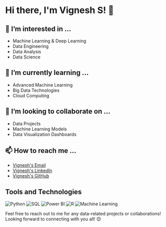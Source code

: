 # Hi there, I'm Vignesh S! 👋

## 👀 I’m interested in ...
- Machine Learning & Deep Learning
- Data Engineering
- Data Analysis
- Data Science
  
## 🌱 I’m currently learning ...
- Advanced Machine Learning
- Big Data Technologies
- Cloud Computing

## 🥇 I’m looking to collaborate on ...
- Data Projects
- Machine Learning Models
- Data Visualization Dashboards

## 📫 How to reach me ...
- [Vignesh's Email](vivic210202@gmail.com)
- [Vignesh's LinkedIn](https://www.linkedin.com/in/vicky210202)
- [Vignesh's GitHub](https://github.com/Vicky210202)

## Tools and Technologies
![Python](https://img.shields.io/badge/Python-3776AB?style=for-the-badge&logo=python&logoColor=white)
![SQL](https://img.shields.io/badge/SQL-4479A1?style=for-the-badge&logo=sql&logoColor=white)
![Power BI](https://img.shields.io/badge/PowerBI-F2C811?style=for-the-badge&logo=power-bi&logoColor=black)
![R](https://img.shields.io/badge/R-276DC3?style=for-the-badge&logo=r&logoColor=white)
![Machine Learning](https://img.shields.io/badge/Machine%20Learning-FF6F00?style=for-the-badge&logo=ml&logoColor=white)


Feel free to reach out to me for any data-related projects or collaborations! Looking forward to connecting with you all! 😊
